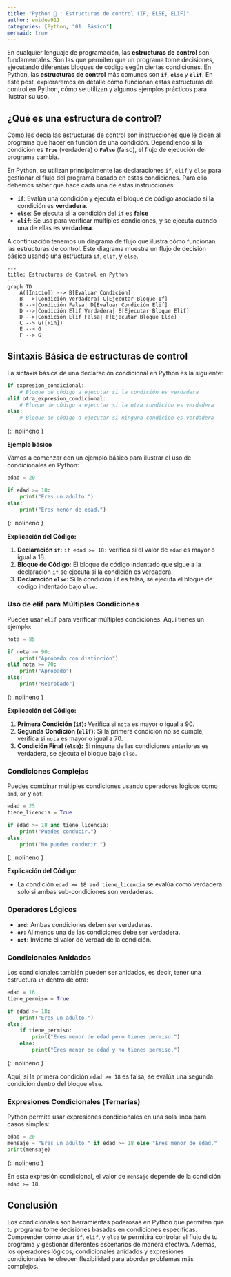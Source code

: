 ```yaml
---
title: "Python 🐍 : Estructuras de control (IF, ELSE, ELIF)"
author: enidev911
categories: [Python, "01. Básico"]
mermaid: true
---
```


En cualquier lenguaje de programación, las **estructuras de control** son fundamentales. Son las que permiten que un programa tome decisiones, ejecutando diferentes bloques de código según ciertas condiciones. En Python, las **estructuras de control** más comunes son **`if`**, **`else`** y **`elif`**. En este post, exploraremos en detalle cómo funcionan estas estructuras de control en Python, cómo se utilizan y algunos ejemplos prácticos para ilustrar su uso.

## **¿Qué es una estructura de control?**

Como les decía las estructuras de control son instrucciones que le dicen al programa qué hacer en función de una condición. Dependiendo si la condición es **`True`** (verdadera) o **`False`** (falso), el flujo de ejecución del programa cambia.

En Python, se utilizan principalmente las declaraciones `if`, `elif` y `else` para gestionar el flujo del programa basado en estas condiciones. Para ello debemos saber que hace cada una de estas instrucciones:

- **`if`**: Evalúa una condición y ejecuta el bloque de código asociado si la condición es **verdadera**.
- **`else`**: Se ejecuta si la condición del `if` es **false**
- **`elif`**: Se usa para verificar múltiples condiciones, y se ejecuta cuando una de ellas es **verdadera**.


A continuación tenemos un diagrama de flujo que ilustra cómo funcionan las estructuras de control. Este diagrama muestra un flujo de decisión básico usando una estructura `if`, `elif`, y `else`.

```mermaid
---
title: Estructuras de Control en Python
---
graph TD
    A([Inicio]) --> B[Evaluar Condición]
    B -->|Condición Verdadera| C[Ejecutar Bloque If]
    B -->|Condición Falsa| D[Evaluar Condición Elif]
    D -->|Condición Elif Verdadera| E[Ejecutar Bloque Elif]
    D -->|Condición Elif Falsa| F[Ejecutar Bloque Else]
    C --> G([Fin])
    E --> G
    F --> G
```

## **Sintaxis Básica de estructuras de control**

La sintaxis básica de una declaración condicional en Python es la siguiente:

```python
if expresion_condicional:
    # Bloque de código a ejecutar si la condición es verdadera
elif otra_expresion_condicional:
    # Bloque de código a ejecutar si la otra condición es verdadera
else:
    # Bloque de código a ejecutar si ninguna condición es verdadera
```
{: .nolineno }

**Ejemplo básico**

Vamos a comenzar con un ejemplo básico para ilustrar el uso de condicionales en Python:

```python
edad = 20

if edad >= 18:
    print("Eres un adulto.")
else:
    print("Eres menor de edad.")
```
{: .nolineno }

**Explicación del Código:**

1. **Declaración `if`:** `if edad >= 18:` verifica si el valor de `edad` es mayor o igual a 18.
2. **Bloque de Código:** El bloque de código indentado que sigue a la declaración `if` se ejecuta si la condición es verdadera.
3. **Declaración `else`:** Si la condición `if` es falsa, se ejecuta el bloque de código indentado bajo `else`.

### **Uso de elif para Múltiples Condiciones**

Puedes usar `elif` para verificar múltiples condiciones. Aquí tienes un ejemplo:

```python
nota = 85

if nota >= 90:
    print("Aprobado con distinción")
elif nota >= 70:
    print("Aprobado")
else:
    print("Reprobado")
```
{: .nolineno }

**Explicación del Código:**


1. **Primera Condición (`if`):** Verifica si `nota` es mayor o igual a 90.
2. **Segunda Condición (`elif`):** Si la primera condición no se cumple, verifica si `nota` es mayor o igual a 70.
3. **Condición Final (`else`):** Si ninguna de las condiciones anteriores es verdadera, se ejecuta el bloque bajo `else`.

### **Condiciones Complejas**

Puedes combinar múltiples condiciones usando operadores lógicos como `and`, `or` y `not`:

```python
edad = 25
tiene_licencia = True

if edad >= 18 and tiene_licencia:
    print("Puedes conducir.")
else:
    print("No puedes conducir.")
```
{: .nolineno }

**Explicación del Código:**

- La condición `edad >= 18 and tiene_licencia` se evalúa como verdadera solo si ambas sub-condiciones son verdaderas.

### **Operadores Lógicos**

- **`and`:** Ambas condiciones deben ser verdaderas.
- **`or`:** Al menos una de las condiciones debe ser verdadera.
- **`not`:** Invierte el valor de verdad de la condición.

### **Condicionales Anidados**

Los condicionales también pueden ser anidados, es decir, tener una estructura `if` dentro de otra:

```python
edad = 16
tiene_permiso = True

if edad >= 18:
    print("Eres un adulto.")
else:
    if tiene_permiso:
        print("Eres menor de edad pero tienes permiso.")
    else:
        print("Eres menor de edad y no tienes permiso.")
```
{: .nolineno }

Aquí, si la primera condición `edad >= 18` es falsa, se evalúa una segunda condición dentro del bloque `else`.

### **Expresiones Condicionales (Ternarias)**

Python permite usar expresiones condicionales en una sola línea para casos simples:

```python
edad = 20
mensaje = "Eres un adulto." if edad >= 18 else "Eres menor de edad."
print(mensaje)
```
{: .nolineno }

En esta expresión condicional, el valor de `mensaje` depende de la condición `edad >= 18`.

## **Conclusión**

Los condicionales son herramientas poderosas en Python que permiten que tu programa tome decisiones basadas en condiciones específicas. Comprender cómo usar `if`, `elif`, y `else` te permitirá controlar el flujo de tu programa y gestionar diferentes escenarios de manera efectiva. Además, los operadores lógicos, condicionales anidados y expresiones condicionales te ofrecen flexibilidad para abordar problemas más complejos.
